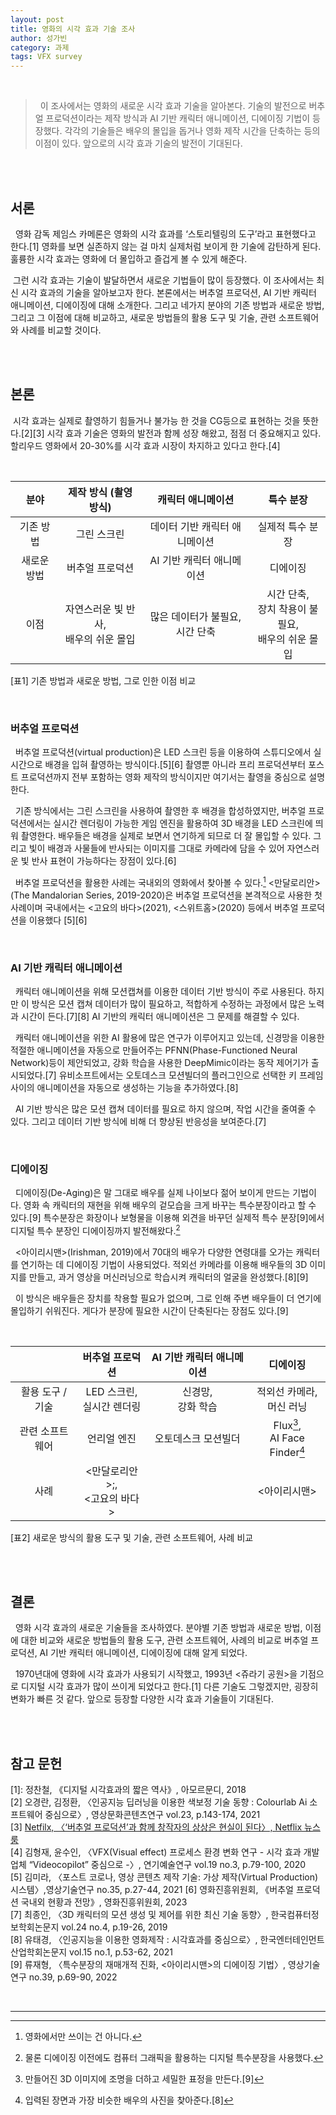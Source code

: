 ```yaml
---
layout: post
title: 영화의 시각 효과 기술 조사
author: 성가빈
category: 과제
tags: VFX survey
---
```


<br>

> &nbsp;&nbsp;이 조사에서는 영화의 새로운 시각 효과 기술을 알아본다. 기술의 발전으로 버추얼 프로덕션이라는 제작 방식과 AI 기반 캐릭터 애니메이션, 디에이징 기법이 등장했다. 각각의 기술들은 배우의 몰입을 돕거나 영화 제작 시간을 단축하는 등의 이점이 있다. 앞으로의 시각 효과 기술의 발전이 기대된다.

<br>
<br>

## 서론
&nbsp;&nbsp;영화 감독 제임스 카메론은 영화의 시각 효과를 ‘스토리텔링의 도구’라고 표현했다고 한다.[1] 영화를 보면 실존하지 않는 걸 마치 실제처럼 보이게 한 기술에 감탄하게 된다. 훌륭한 시각 효과는 영화에 더 몰입하고 즐겁게 볼 수 있게 해준다.
  
&nbsp;그런 시각 효과는 기술이 발달하면서 새로운 기법들이 많이 등장했다. 이 조사에서는 최신 시각 효과의 기술을 알아보고자 한다. 본론에서는 버추얼 프로덕션, AI 기반 캐릭터 애니메이션, 디에이징에 대해 소개한다. 그리고 네가지 분야의 기존 방법과 새로운 방법, 그리고 그 이점에 대해 비교하고, 새로운 방법들의 활용 도구 및 기술, 관련 소프트웨어와 사례를 비교할 것이다.

<br>
<br>

## 본론
&nbsp;시각 효과는 실제로 촬영하기 힘들거나 불가능 한 것을 CG등으로 표현하는 것을 뜻한다.[2][3] 시각 효과 기술은 영화의 발전과 함께 성장 해왔고, 점점 더 중요해지고 있다. 할리우드 영화에서 20-30%를 시각 효과 시장이 차지하고 있다고 한다.[4]

<br>

| 분야        | 제작 방식 (촬영 방식) | 캐릭터 애니메이션             | 특수 분장        |
|:-----------:|:---------------------:|:-----------------------------:|:----------------:|
| 기존 방법   | 그린 스크린           | 데이터 기반 캐릭터 애니메이션 | 실제적 특수 분장 |
| 새로운 방법 | 버추얼 프로덕션       | AI 기반 캐릭터 애니메이션     | 디에이징         |
| 이점        | 자연스러운 빛 반사,<br>배우의 쉬운 몰입 | 많은 데이터가 불필요,<br>시간 단축 | 시간 단축,<br>장치 착용이 불필요,<br>배우의 쉬운 몰입 |

[표1] 기존 방법과 새로운 방법, 그로 인한 이점 비교

<br>

### 버추얼 프로덕션
&nbsp;&nbsp;버추얼 프로덕션(virtual production)은 LED 스크린 등을 이용하여 스튜디오에서 실시간으로 배경을 입혀 촬영하는 방식이다.[5][6] 촬영뿐 아니라 프리 프로덕션부터 포스트 프로덕션까지 전부 포함하는 영화 제작의 방식이지만 여기서는 촬영을 중심으로 설명한다.

&nbsp;&nbsp;기존 방식에서는 그린 스크린을 사용하여 촬영한 후 배경을 합성하였지만, 버추얼 프로덕션에서는 실시간 렌더링이 가능한 게임 엔진을 활용하여 3D 배경을 LED 스크린에 띄워 촬영한다. 배우들은 배경을 실제로 보면서 연기하게 되므로 더 잘 몰입할 수 있다. 그리고 빛이 배경과 사물들에 반사되는 이미지를 그대로 카메라에 담을 수 있어 자연스러운 빛 반사 표현이 가능하다는 장점이 있다.[6]


&nbsp;&nbsp;버추얼 프로덕션을 활용한 사례는 국내외의 영화에서 찾아볼 수 있다.[^1] \<만달로리안\>(The Mandalorian Series, 2019-2020)은 버추얼 프로덕션을 본격적으로 사용한 첫 사례이며 국내에서는 \<고요의 바다\>(2021), \<스위트홈\>(2020) 등에서 버추얼 프로덕션을 이용했다 [5][6]

<br>

### AI 기반 캐릭터 애니메이션
&nbsp;&nbsp;캐릭터 애니메이션을 위해 모션캡쳐를 이용한 데이터 기반 방식이 주로 사용된다. 하지만 이 방식은 모션 캡쳐 데이터가 많이 필요하고, 적합하게 수정하는 과정에서 많은 노력과 시간이 든다.[7][8] AI 기반의 캐릭터 애니메이션은 그 문제를 해결할 수 있다. 

&nbsp;&nbsp;캐릭터 애니메이션을 위한 AI 활용에 많은 연구가 이루어지고 있는데, 신경망을 이용한 적절한 애니메이션을 자동으로 만들어주는 PFNN(Phase-Functioned Neural Network)등이 제안되었고, 강화 학습을 사용한 DeepMimic이라는 동작 제어기가 출시되었다.[7] 유비소프트에서는 오토데스크 모션빌더의 플러그인으로 선택한 키 프레임 사이의 애니메이션을 자동으로 생성하는 기능을 추가하였다.[8] 

&nbsp;&nbsp;AI 기반 방식은 많은 모션 캡쳐 데이터를 필요로 하지 않으며, 작업 시간을 줄여줄 수 있다. 그리고 데이터 기반 방식에 비해 더 향상된 반응성을 보여준다.[7]

<br>

### 디에이징
&nbsp;&nbsp;디에이징(De-Aging)은 말 그대로 배우를 실제 나이보다 젊어 보이게 만드는 기법이다. 영화 속 캐릭터의 재현을 위해 배우의 겉모습을 크게 바꾸는 특수분장이라고 할 수 있다.[9]
특수분장은 화장이나 보형물을 이용해 외견을 바꾸던 실제적 특수 분장[9]에서 디지털 특수 분장인 디에이징까지 발전해왔다.[^2] 

&nbsp;&nbsp;\<아이리시맨\>(Irishman, 2019)에서 70대의 배우가 다양한 연령대를 오가는 캐릭터를 연기하는 데 디에이징 기법이 사용되었다. 적외선 카메라를 이용해 배우들의 3D 이미지를 만들고, 과거 영상을 머신러닝으로 학습시켜 캐릭터의 얼굴을 완성했다.[8][9]

&nbsp;&nbsp;이 방식은 배우들은 장치를 착용할 필요가 없으며, 그로 인해 주변 배우들이 더 연기에 몰입하기 쉬워진다. 게다가 분장에 필요한 시간이 단축된다는 장점도 있다.[9]

<br>

|                  | 버추얼 프로덕션               | AI 기반 캐릭터 애니메이션 | 디에이징                       |
|:----------------:|:-----------------------------:|:-------------------------:|:------------------------------:|
| 활용 도구 / 기술 | LED 스크린,<br>실시간 렌더링   | 신경망,<br>강화 학습       | 적외선 카메라,<br>머신 러닝     |
| 관련 소프트웨어  | 언리얼 엔진                   | 오토데스크 모션빌더       | Flux[^3],<br>AI Face Finder[^4] |
| 사례             | \<만달로리안\>;,<br>\<고요의 바다\> |                           | \<아이리시맨\>                   |

[표2] 새로운 방식의 활용 도구 및 기술, 관련 소프트웨어, 사례 비교

<br>
<br>

## 결론
&nbsp;&nbsp;영화 시각 효과의 새로운 기술들을 조사하였다. 분야별 기존 방법과 새로운 방법, 이점에 대한 비교와 새로운 방법들의 활용 도구, 관련 소프트웨어, 사례의 비교로 버추얼 프로덕션, AI 기반 캐릭터 애니메이션, 디에이징에 대해 알게 되었다.

&nbsp;&nbsp;1970년대에 영화에 시각 효과가 사용되기 시작했고, 1993년 \<쥬라기 공원\>을 기점으로 디지털 시각 효과가 많이 쓰이게 되었다고 한다.[1] 다른 기술도 그렇겠지만, 굉장히 변화가 빠른 것 같다. 앞으로 등장할 다양한 시각 효과 기술들이 기대된다.

<br>
<br>

## 참고 문헌
[1]: 정찬철, 《디지털 시각효과의 짧은 역사》, 아모르문디, 2018  
[2] 오경란, 김정환, 〈인공지능 딥러닝을 이용한 색보정 기술 동향 : Colourlab Ai 소프트웨어 중심으로〉, 영상문화콘텐츠연구 vol.23, p.143-174, 2021  
[3] [Netfilx, 〈‘버추얼 프로덕션’과 함께 창작자의 상상은 현실이 된다〉, Netflix 뉴스룸](https://about.netflix.com/ko/news/vpopenhouse)  
[4] 김형재, 윤수인, 〈VFX(Visual effect) 프로세스 환경 변화 연구 - 시각 효과 개발 업체 “Videocopilot” 중심으로 -〉, 연기예술연구 vol.19 no.3, p.79-100, 2020  
[5] 김미라, 〈포스트 코로나, 영상 콘텐츠 제작 기술: 가상 제작(Virtual Production) 시스템〉,영상기술연구 no.35, p.27-44, 2021
[6] 영화진흥위원회, 《버추얼 프로덕션 국내외 현황과 전망》, 영화진흥위원회, 2023  
[7] 최종인, 〈3D 캐릭터의 모션 생성 및 제어를 위한 최신 기술 동향〉, 한국컴퓨터정보학회논문지 vol.24 no.4, p.19-26, 2019  
[8] 유태경, 〈인공지능을 이용한 영화제작 : 시각효과를 중심으로〉, 한국엔터테인먼트산업학회논문지 vol.15 no.1, p.53-62, 2021  
[9] 류재형, 〈특수분장의 재매개적 진화, <아이리시맨>의 디에이징 기법〉, 영상기술연구 no.39, p.69-90, 2022  


<br>

---
[^1]: 영화에서만 쓰이는 건 아니다.
[^2]: 물론 디에이징 이전에도 컴퓨터 그래픽을 활용하는 디지털 특수분장을 사용했다. 
[^3]: 만들어진 3D 이미지에 조명을 더하고 세밀한 표정을 만든다.[9]
[^4]: 입력된 장면과 가장 비슷한 배우의 사진을 찾아준다.[8]